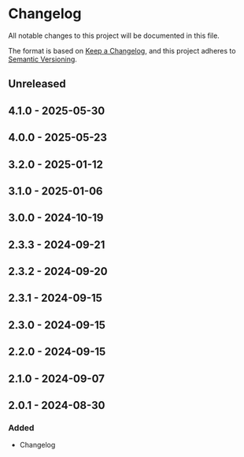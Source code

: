 # Changelog

All notable changes to this project will be documented in this file.

The format is based on [Keep a Changelog](https://keepachangelog.com/en/1.0.0/),
and this project adheres to [Semantic Versioning](https://semver.org/spec/v2.0.0.html).

## Unreleased

## 4.1.0 - 2025-05-30

## 4.0.0 - 2025-05-23

## 3.2.0 - 2025-01-12

## 3.1.0 - 2025-01-06

## 3.0.0 - 2024-10-19

## 2.3.3 - 2024-09-21

## 2.3.2 - 2024-09-20

## 2.3.1 - 2024-09-15

## 2.3.0 - 2024-09-15

## 2.2.0 - 2024-09-15

## 2.1.0 - 2024-09-07

## 2.0.1 - 2024-08-30
### Added
- Changelog
